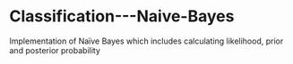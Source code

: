 # Classification---Naive-Bayes
Implementation of Naïve Bayes which includes calculating likelihood, prior and posterior probability
